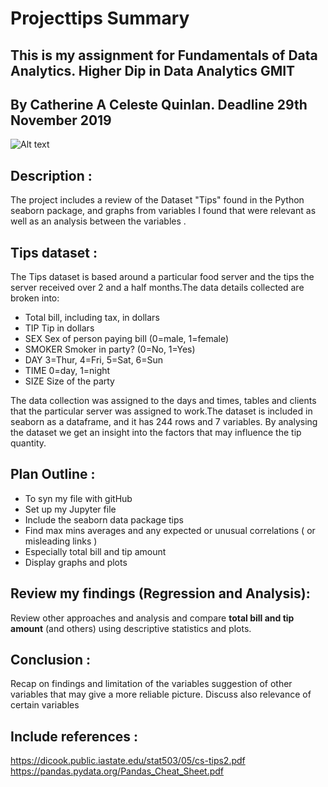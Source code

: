 
# Projecttips Summary
## This is my assignment for Fundamentals of Data Analytics. Higher Dip in Data Analytics GMIT
## By Catherine A Celeste Quinlan.  Deadline 29th November 2019

![Alt text](restaurant.jpg)



## Description :
The project includes a review of the Dataset "Tips" found in the Python
seaborn package, and graphs from variables I found that were relevant as well as an analysis between the variables .

## Tips dataset :
The Tips dataset is based around a particular food server and the tips the server received over 2 and a half months.The data details collected are broken into:

* Total bill, including tax, in dollars
* TIP Tip in dollars
* SEX Sex of person paying bill (0=male, 1=female)
* SMOKER Smoker in party? (0=No, 1=Yes)
* DAY 3=Thur, 4=Fri, 5=Sat, 6=Sun
* TIME 0=day, 1=night
* SIZE Size of the party

The data collection was assigned to the days and times, tables and clients  that the particular server was assigned to work.The dataset is included in seaborn as a dataframe, and  it has 244 rows and 7 variables. By analysing the dataset we get an insight into the factors that may influence the tip quantity.

## Plan Outline :
* To syn my file with gitHub
* Set up my Jupyter file
* Include the seaborn data package tips
* Find max mins averages and any expected or unusual correlations ( or misleading links )
* Especially total bill and tip amount
* Display graphs and plots


## Review my findings (Regression and Analysis):
Review other approaches and analysis and compare **total bill and tip amount** (and others) using descriptive statistics and plots.

## Conclusion :
Recap on findings and limitation of the variables suggestion of other variables that may give a more reliable picture. Discuss also relevance of certain variables 

## Include references :
https://dicook.public.iastate.edu/stat503/05/cs-tips2.pdf
https://pandas.pydata.org/Pandas_Cheat_Sheet.pdf
